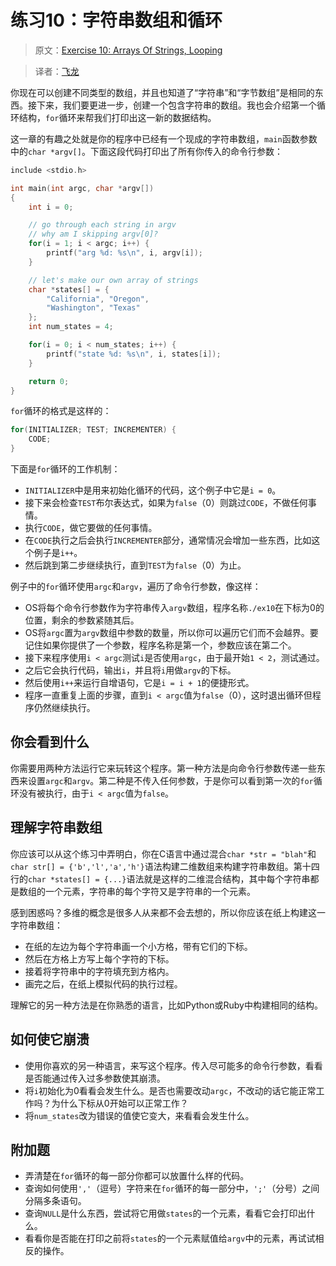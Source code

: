 # 练习10：字符串数组和循环

> 原文：[Exercise 10: Arrays Of Strings, Looping](http://c.learncodethehardway.org/book/ex10.html)

> 译者：[飞龙](https://github.com/wizardforcel)

你现在可以创建不同类型的数组，并且也知道了“字符串”和“字节数组”是相同的东西。接下来，我们要更进一步，创建一个包含字符串的数组。我也会介绍第一个循环结构，`for`循环来帮我们打印出这一新的数据结构。

这一章的有趣之处就是你的程序中已经有一个现成的字符串数组，`main`函数参数中的`char *argv[]`。下面这段代码打印出了所有你传入的命令行参数：

```c
include <stdio.h>

int main(int argc, char *argv[])
{
    int i = 0;

    // go through each string in argv
    // why am I skipping argv[0]?
    for(i = 1; i < argc; i++) {
        printf("arg %d: %s\n", i, argv[i]);
    }

    // let's make our own array of strings
    char *states[] = {
        "California", "Oregon",
        "Washington", "Texas"
    };
    int num_states = 4;

    for(i = 0; i < num_states; i++) {
        printf("state %d: %s\n", i, states[i]);
    }

    return 0;
}
```

`for`循环的格式是这样的：

```c
for(INITIALIZER; TEST; INCREMENTER) {
    CODE;
}
```

下面是`for`循环的工作机制：

+ `INITIALIZER`中是用来初始化循环的代码，这个例子中它是`i = 0`。
+ 接下来会检查`TEST`布尔表达式，如果为`false`（0）则跳过`CODE`，不做任何事情。
+ 执行`CODE`，做它要做的任何事情。
+ 在`CODE`执行之后会执行`INCREMENTER`部分，通常情况会增加一些东西，比如这个例子是`i++`。
+ 然后跳到第二步继续执行，直到`TEST`为`false`（0）为止。

例子中的`for`循环使用`argc`和`argv`，遍历了命令行参数，像这样：

+ OS将每个命令行参数作为字符串传入`argv`数组，程序名称`./ex10`在下标为0的位置，剩余的参数紧随其后。
+ OS将`argc`置为`argv`数组中参数的数量，所以你可以遍历它们而不会越界。要记住如果你提供了一个参数，程序名称是第一个，参数应该在第二个。
+ 接下来程序使用`i < argc`测试`i`是否使用`argc`，由于最开始`1 < 2`，测试通过。
+ 之后它会执行代码，输出`i`，并且将`i`用做`argv`的下标。
+ 然后使用`i++`来运行自增语句，它是`i = i + 1`的便捷形式。
+ 程序一直重复上面的步骤，直到`i < argc`值为`false`（0），这时退出循环但程序仍然继续执行。

## 你会看到什么

你需要用两种方法运行它来玩转这个程序。第一种方法是向命令行参数传递一些东西来设置`argc`和`argv`。第二种是不传入任何参数，于是你可以看到第一次的`for`循环没有被执行，由于`i < argc`值为`false`。

## 理解字符串数组

你应该可以从这个练习中弄明白，你在C语言中通过混合`char *str = "blah"`和`char str[] = {'b','l','a','h'}`语法构建二维数组来构建字符串数组。第十四行的`char *states[] = {...}`语法就是这样的二维混合结构，其中每个字符串都是数组的一个元素，字符串的每个字符又是字符串的一个元素。


感到困惑吗？多维的概念是很多人从来都不会去想的，所以你应该在纸上构建这一字符串数组：

+ 在纸的左边为每个字符串画一个小方格，带有它们的下标。
+ 然后在方格上方写上每个字符的下标。
+ 接着将字符串中的字符填充到方格内。
+ 画完之后，在纸上模拟代码的执行过程。

理解它的另一种方法是在你熟悉的语言，比如Python或Ruby中构建相同的结构。

## 如何使它崩溃

+ 使用你喜欢的另一种语言，来写这个程序。传入尽可能多的命令行参数，看看是否能通过传入过多参数使其崩溃。
+ 将`i`初始化为0看看会发生什么。是否也需要改动`argc`，不改动的话它能正常工作吗？为什么下标从0开始可以正常工作？
+ 将`num_states`改为错误的值使它变大，来看看会发生什么。

## 附加题

+ 弄清楚在`for`循环的每一部分你都可以放置什么样的代码。
+ 查询如何使用`','`（逗号）字符来在`for`循环的每一部分中，`';'`（分号）之间分隔多条语句。
+ 查询`NULL`是什么东西，尝试将它用做`states`的一个元素，看看它会打印出什么。
+ 看看你是否能在打印之前将`states`的一个元素赋值给`argv`中的元素，再试试相反的操作。
